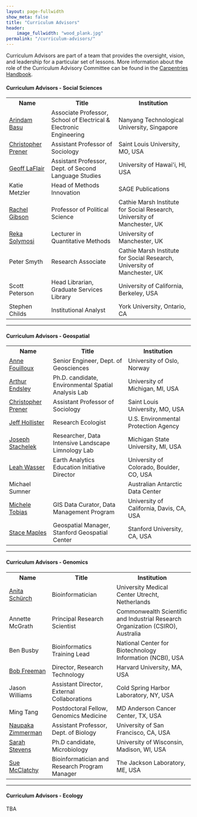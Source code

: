 ```yaml
---
layout: page-fullwidth
show_meta: false
title: "Curriculum Advisors"
header:
    image_fullwidth: "wood_plank.jpg"
permalink: "/curriculum-advisors/"
---
```


Curriculum Advisors are part of a team that provides the oversight, 
vision, and leadership for a particular set of lessons. More information 
about the role of the Curriculum Advisory Committee can be found in the
[Carpentries Handbook](http://docs.carpentries.org/topic_folders/lesson_development/lesson_development_roles.html#curriculum-advisory-committee). 

#### Curriculum Advisors - Social Sciences

<table class="table table-striped">
    <tr>
        <th>Name</th>
        <th>Title</th>
        <th>Institution</th>
    </tr>
    <tr>
        <td><a href="http://www3.ntu.edu.sg/home/arindam.basu/">Arindam Basu</a></td>
        <td>Associate Professor, School of Electrical & Electronic Engineering</td>
        <td>Nanyang Technological University, Singapore</td>
    </tr>
    <tr>
        <td><a href="https://chris-prener.github.io/">Christopher Prener</a></td>
        <td>Assistant Professor of Sociology</td>
        <td>Saint Louis University, MO, USA</td>
    </tr>
    <tr>
        <td><a href="http://www.hawaii.edu/sls/people/graduate-faculty/laflair/">Geoff LaFlair</a></td>
        <td>Assistant Professor, Dept. of Second Language Studies</td>
        <td>University of Hawai'i, HI, USA</td>
    </tr>
    <tr>
        <td>Katie Metzler</td>
        <td>Head of Methods Innovation</td>
        <td>SAGE Publications</td>
    </tr>
    <tr>
        <td><a href="https://www.research.manchester.ac.uk/portal/Rachel.Gibson.html">Rachel Gibson</a></td>
        <td>Professor of Political Science</td>
        <td>Cathie Marsh Institute for Social Research, University of Manchester, UK</td>
    </tr>
    <tr>
        <td><a href="https://software.ac.uk/fellows/reka-solymosi">Reka Solymosi</a></td>
        <td>Lecturer in Quantitative Methods</td>
        <td>University of Manchester, UK</td>
    </tr>
    <tr>
        <td>Peter Smyth</td>
        <td>Research Associate</td>
        <td>Cathie Marsh Institute for Social Research, University of Manchester, UK</td>
    </tr>
    <tr>
        <td>Scott Peterson</td>
        <td>Head Librarian, Graduate Services Library</td>
        <td>University of California, Berkeley, USA</td>
    </tr>
    <tr>
        <td>Stephen Childs</td>
        <td>Institutional Analyst</td>
        <td>York University, Ontario, CA</td>
    </tr>

</table>

<hr>

#### Curriculum Advisors - Geospatial

<table class="table table-striped">
    <tr>
        <th>Name</th>
        <th>Title</th>
        <th>Institution</th>
    </tr>
    <tr>
        <td><a href="http://www.mn.uio.no/geo/english/people/adm/annefou/">Anne Fouilloux</a></td>
        <td>Senior Engineer, Dept. of Geosciences</td>
        <td>University of Oslo, Norway</td>
    </tr>
    <tr>
        <td><a href="http://karthur.org/">Arthur Endsley</a></td>
        <td>Ph.D. candidate, Environmental Spatial Analysis Lab</td>
        <td>University of Michigan, MI, USA</td>
    </tr>
<tr>
        <td><a href="https://chris-prener.github.io/">Christopher Prener</a></td>
        <td>Assistant Professor of Sociology</td>
        <td>Saint Louis University, MO, USA</td>
</tr>
    <tr>
        <td><a href="https://jwhollister.com/">Jeff Hollister</a></td>
        <td>Research Ecologist</td>
        <td>U.S. Environmental Protection Agency</td>
    </tr>
    <tr>
        <td><a href="http://jsta.rbind.io/">Joseph Stachelek</a></td>
        <td>Researcher, Data Intensive Landscape Limnology Lab</td>
        <td>Michigan State University, MI, USA</td>
    </tr>
    <tr>
        <td><a href="https://www.colorado.edu/earthlab/people/leah-wasser">Leah Wasser</a></td>
        <td>Earth Analytics Education Initiative Director</td>
        <td>University of Colorado, Boulder, CO, USA</td>
    </tr>
    <tr>
        <td>Michael Sumner</td>
        <td></td>
        <td>Australian Antarctic Data Center</td>
    </tr>
    <tr>
        <td><a href="https://www.library.ucdavis.edu/author/michele-tobias/">Michele Tobias</a></td>
        <td>GIS Data Curator, Data Management Program</td>
        <td>University of California, Davis, CA, USA</td>
    </tr>
    <tr>
        <td><a href="https://library.stanford.edu/people/maples">Stace Maples</a></td>
        <td>Geospatial Manager, Stanford Geospatial Center</td>
        <td>Stanford University, CA, USA</td>
    </tr>

</table>

<hr>

#### Curriculum Advisors - Genomics

<table class="table table-striped">
    <tr>
        <th>Name</th>
        <th>Title</th>
        <th>Institution</th>
    </tr>
    <tr>
        <td><a href="https://aschuerch.github.io/">Anita Schürch</a></td>
        <td>Bioinformatician</td>
        <td>University Medical Center Utrecht, Netherlands</td>
    </tr>
    <tr>
        <td>Annette McGrath</td>
        <td>Principal Research Scientist</td>
        <td>Commonwealth Scientific and Industrial Research Organization (CSIRO), Australia</td>
    </tr>
    <tr>
        <td>Ben Busby</td>
        <td>Bioinformatics Training Lead</td>
        <td>National Center for Biotechnology Information (NCBI), USA</td>
    </tr>
    <tr>
        <td><a href="https://scholar.harvard.edu/bobfreeman/home">Bob Freeman</a></td>
        <td>Director, Research Technology</td>
        <td>Harvard University, MA, USA</td>
    </tr>
    <tr>
        <td>Jason Williams</td>
        <td>Assistant Director, External Collaborations</td>
        <td>Cold Spring Harbor Laboratory, NY, USA</td>
    </tr>
    <tr>
        <td>Ming Tang</td>
        <td>Postdoctoral Fellow, Genomics Medicine</td>
        <td>MD Anderson Cancer Center, TX, USA</td>
    </tr>
    <tr>
        <td><a href="http://naupaka.net/">Naupaka Zimmerman</a></td>
        <td>Assistant Professor, Dept. of Biology</td>
        <td>University of San Francisco, CA, USA</td>
    </tr>
    <tr>
        <td><a href="http://sarahlrstevens.info/">Sarah Stevens</a></td>
        <td>Ph.D candidate, Microbiology</td>
        <td>University of Wisconsin, Madison, WI, USA</td>
    </tr>
    <tr>
        <td><a href="http://churchill-lab.jax.org/website/content/sue-mcclatchy">Sue McClatchy</a></td>
        <td>Bioinformatician and Research Program Manager</td>
        <td>The Jackson Laboratory, ME, USA</td>
    </tr>

</table>

<hr>

#### Curriculum Advisors - Ecology

TBA

